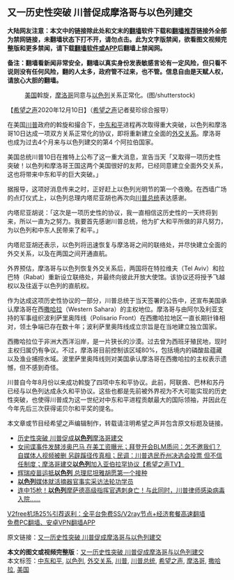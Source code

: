  <h2>又一历史性突破 川普促成摩洛哥与以色列建交</h2> <p class="notice"><b>大陆网友注意：本文中的链接除此处和文末的<a href="https://github.com/bannedbook/fanqiang" >翻墙</a>软件下载和<a href="https://github.com/killgcd/justmysocks/blob/master/README.md">翻墙推荐</a>链接外全部为禁网链接，未翻墙状态下打不开，请勿点击。此为文字版禁闻，欲看图文视频完整版和更多禁闻，请下载<a href="https://github.com/bannedbook/fanqiang">翻墙软件或APP</a>后翻墙上禁闻网。</p><p>备注：翻墙看新闻非常安全，翻墙以真实身份发表敏感言论有一定风险，但只看不说则没有任何风险，翻的人太多，政府管不过来，也不管。信息自由是天赋人权，请放心大胆的翻墙。</b></p>  <div class="entry"> <figure><figcaption><a href="https://www.bannedbook.org/bnews/tag/%e7%be%8e%e5%9b%bd/" class="st_tag internal_tag" rel="tag" title="标签 美国 下的日志">美国</a>斡旋，<a href="https://www.bannedbook.org/bnews/tag/%e6%91%a9%e6%b4%9b%e5%93%a5/" class="st_tag internal_tag" rel="tag" title="标签 摩洛哥 下的日志">摩洛哥</a>同意与<a href="https://www.bannedbook.org/bnews/tag/%e4%bb%a5%e8%89%b2%e5%88%97/" class="st_tag internal_tag" rel="tag" title="标签 以色列 下的日志">以色列</a>关系正常化。(图/shutterstock)</figcaption></figure> <p>【<span class='wp_keywordlink_affiliate'><a href="https://www.soundofhope.org" title="希望之声" target="_blank">希望之声</a></span>2020年12月10日】（<a href="https://www.bannedbook.org/bnews/tag/%e5%b8%8c%e6%9c%9b%e4%b9%8b%e5%a3%b0/" class="st_tag internal_tag" rel="tag" title="标签 希望之声 下的日志">希望之声</a>记者斐珍综合报导）</p> <p>在美国<a href="https://www.bannedbook.org/bnews/tag/%e5%b7%9d%e6%99%ae/" class="st_tag internal_tag" rel="tag" title="标签 川普 下的日志">川普</a>政府的斡旋和撮合下，<a href="https://www.bannedbook.org/bnews/tag/%E4%B8%AD%E4%B8%9C%E5%92%8C%E5%B9%B3/" class="st_tag internal_tag" rel="tag" title="标签 中东和平 下的日志">中东和平</a>进程再次取得重大突破，以色列和摩洛哥10日达成一项双方关系正常化的协议，即将重新建立全面的<a href="https://www.bannedbook.org/bnews/tag/%E5%A4%96%E4%BA%A4%E5%85%B3%E7%B3%BB/" class="st_tag internal_tag" rel="tag" title="标签 外交关系 下的日志">外交关系</a>。摩洛哥也成为过去4个月来与以色列建交的第4 个阿拉伯国家。</p> <p>美国总统川普10日在推特上公布了这一重大消息，宣告当天「又取得一项历史性突破！以色列和摩洛哥王国这两个美国很好的友邦，已经同意建立全面外交关系，这也将带来中东和平的巨大突破。」</p> <p>据报导，这项好消息传来之时，正好赶上以色列光明节的第一个夜晚。在西墙广场的点灯仪式上，以色列总理内塔尼亚胡也再次向<a href="https://www.bannedbook.org/bnews/tag/%E5%B7%9D%E6%99%AE%E6%80%BB%E7%BB%9F/" class="st_tag internal_tag" rel="tag" title="标签 川普总统 下的日志">川普总统</a>表达感谢。</p>  <p>内塔尼亚胡说：「这次是一项历史性的协议，我一直相信这历史性的一天终将到来，所以一直为之努力。我要首先感谢川普总统，他为扩大和平所做的非凡努力，为以色列和中东人民带来了和平。」</p> <p>内塔尼亚胡还表示，以色列将迅速恢复与摩洛哥之间的联络处，并尽快建立全面的外交关系，以及在两国之间开通直航。</p> <p>外界预估，摩洛哥与以色列恢复外交关系后，两国将在特拉维夫（Tel Aviv）和拉巴特（Rabat）重新设立联络处，并最终向彼此开放大使馆。该协议还将授予飞越权以及往返于以色列的直航权。</p> <p>作为达成这项历史性协议的一部分，川普总统于当天签署的公告中，还宣布美国承认摩洛哥在西<a href="https://www.bannedbook.org/bnews/tag/%E6%92%92%E5%93%88%E6%8B%89/" class="st_tag internal_tag" rel="tag" title="标签 撒哈拉 下的日志">撒哈拉</a>（Western Sahara）的主权地位。摩洛哥与由阿尔及利亚支持的军事组织波利萨里奥阵线（Polisario Front）在西撒哈拉地区一直长期针锋相对，领土争端已存在数十年；波利萨里奥阵线成立宗旨是在当地建立独立国家。</p>  <p>西撒哈拉位于非洲大西洋沿岸，是一片狭长的沙漠。过去曾为西班牙殖民地，现时主权归属仍有争议。不过，摩洛哥目前控制该区域80%，包括境内的磷酸盐蕴藏以及渔业捕捞水域。波里萨里奥阵线则对美国承认摩洛哥在西撒哈拉的主权表示遗憾，但不感到奇怪。</p> <p>川普自今年8月份以来成功斡旋了四项中东和平协议。此前，阿联酋、巴林和苏丹已经与以色列达成永久和平协议。这些也都是先前被外界视为不大可能实现的历史性突破，也使得川普成为这一世纪对中东和平进程贡献最大的国际领袖，并因此在今年先后三次获得诺贝尔和平奖的提名。</p> <p>本文章或节目经希望之声编辑制作，转载请注明希望之声并包含原文标题及链接。</p> <ul class='op-related-articles' title='相关阅读'> <li><a href='https://www.bannedbook.org/bnews/bannedvideo/20201211/1445708.html' target='_blank'>历史性突破 川普促成<b>以色列</b>摩洛哥建交</a></li> <li><a href='https://www.bannedbook.org/bnews/cbnews/20201211/1445606.html' target='_blank'>女间谍事件发酵涉奥巴马 在美工资曝光；拜登开会BLM质问：怎不邀我们？自媒体人视频被删 另辟蹊径传真相；民调：川普选民乔州决选会投票 但不信任制度；摩洛哥建交<b>以色列</b>加入亚伯拉罕协议【希望之声TV】</a></li> <li><a href='https://www.bannedbook.org/bnews/worldnews/20201209/1444891.html' target='_blank'>辉瑞疫苗运抵<b>以色列</b> 总理尼坦雅胡愿第一个接种</a></li> <li><a href='https://www.bannedbook.org/bnews/comments/20201209/1444440.html' target='_blank'><b>以色列</b>媒体就活摘器官事实采访法轮功学员</a></li> <li><a href='https://www.bannedbook.org/bnews/comments/20201208/1443786.html' target='_blank'>连中15枪！<b>以色列</b>摩萨德高级指挥官遇刺身亡！与此同时，川普律师感染病毒入院……</a></li> </ul> <p class="texttj"> <a href="https://github.com/bannedbook/fanqiang/wiki/V2ray%E6%9C%BA%E5%9C%BA" target="_blank">V2free机场25%引荐返利：全平台免费SS/V2ray节点+经济套餐高速翻墙</a><br/> <a href="https://github.com/bannedbook/fanqiang/wiki/%E7%A6%81%E9%97%BB%E7%BD%91%E5%AE%89%E5%8D%93%E7%BF%BB%E5%A2%99%E6%96%B0%E9%97%BBAPP" target="_blank">免费PC翻墙、安卓VPN翻墙APP</a></p><p>原文链接：<a class="src_link"  href="https://www.soundofhope.org/post/452500" target="_blank">又一历史性突破 川普促成摩洛哥与以色列建交</a></p> <a name='sharetosocial'></a>       <div><b>本文的图文或视频完整版</b>：<a href='https://www.bannedbook.org/bnews/comments/20201211/1445814.html'>又一历史性突破 川普促成摩洛哥与以色列建交</a></div>  </div><!--END ENTRY--> <div class="postfooter"> <div>本文标签：<a href="https://www.bannedbook.org/bnews/tag/%E4%B8%AD%E4%B8%9C%E5%92%8C%E5%B9%B3/" rel="tag">中东和平</a>, <a href="https://www.bannedbook.org/bnews/tag/%e4%bb%a5%e8%89%b2%e5%88%97/" rel="tag">以色列</a>, <a href="https://www.bannedbook.org/bnews/tag/%E5%A4%96%E4%BA%A4%E5%85%B3%E7%B3%BB/" rel="tag">外交关系</a>, <a href="https://www.bannedbook.org/bnews/tag/%e5%b7%9d%e6%99%ae/" rel="tag">川普</a>, <a href="https://www.bannedbook.org/bnews/tag/%E5%B7%9D%E6%99%AE%E6%80%BB%E7%BB%9F/" rel="tag">川普总统</a>, <a href="https://www.bannedbook.org/bnews/tag/%e5%b8%8c%e6%9c%9b%e4%b9%8b%e5%a3%b0/" rel="tag">希望之声</a>, <a href="https://www.bannedbook.org/bnews/tag/%e6%91%a9%e6%b4%9b%e5%93%a5/" rel="tag">摩洛哥</a>, <a href="https://www.bannedbook.org/bnews/tag/%E6%92%92%E5%93%88%E6%8B%89/" rel="tag">撒哈拉</a>, <a href="https://www.bannedbook.org/bnews/tag/%e7%be%8e%e5%9b%bd/" rel="tag">美国</a></div>  </div><!--END POSTFOOTER--> 
